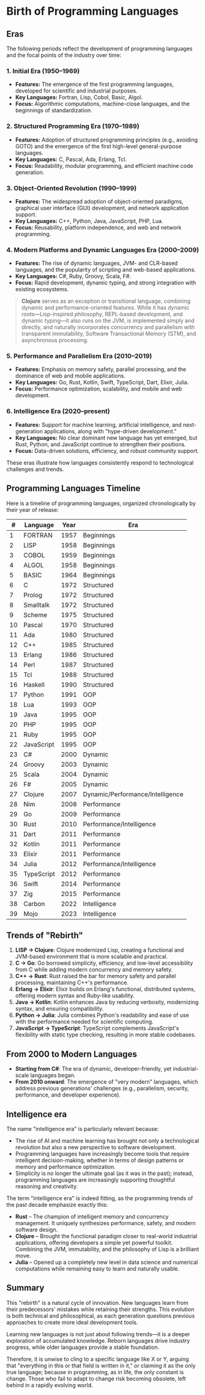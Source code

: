 # Birth of Programming Languages

## Eras

The following periods reflect the development of programming languages and the focal points of the industry over time:

### 1. Initial Era (1950–1969)

- **Features:** The emergence of the first programming languages, developed for scientific and industrial purposes.
- **Key Languages:** Fortran, Lisp, Cobol, Basic, Algol.
- **Focus:** Algorithmic computations, machine-close languages, and the beginnings of standardization.

### 2. Structured Programming Era (1970–1989)

- **Features:** Adoption of structured programming principles (e.g., avoiding GOTO) and the emergence of the first high-level general-purpose languages.
- **Key Languages:** C, Pascal, Ada, Erlang, Tcl.
- **Focus:** Readability, modular programming, and efficient machine code generation.

### 3. Object-Oriented Revolution (1990–1999)

- **Features:** The widespread adoption of object-oriented paradigms, graphical user interface (GUI) development, and network application support.
- **Key Languages:** C++, Python, Java, JavaScript, PHP, Lua.
- **Focus:** Reusability, platform independence, and web and network programming.

### 4. Modern Platforms and Dynamic Languages Era (2000–2009)

- **Features:** The rise of dynamic languages, JVM- and CLR-based languages, and the popularity of scripting and web-based applications.
- **Key Languages:** C#, Ruby, Groovy, Scala, F#.
- **Focus:** Rapid development, dynamic typing, and strong integration with existing ecosystems.

> **Clojure** serves as an exception or transitional language, combining dynamic and performance-oriented features. While it has dynamic roots—Lisp-inspired philosophy, REPL-based development, and dynamic typing—it also runs on the JVM, is implemented simply and directly, and naturally incorporates concurrency and parallelism with transparent immutability, Software Transactional Memory (STM), and asynchronous processing.

### 5. Performance and Parallelism Era (2010–2019)

- **Features:** Emphasis on memory safety, parallel processing, and the dominance of web and mobile applications.
- **Key Languages:** Go, Rust, Kotlin, Swift, TypeScript, Dart, Elixir, Julia.
- **Focus:** Performance optimization, scalability, and mobile and web development.

### 6. Intelligence Era (2020–present)

- **Features:** Support for machine learning, artificial intelligence, and next-generation applications, along with "hype-driven development."
- **Key Languages:** No clear dominant new language has yet emerged, but Rust, Python, and JavaScript continue to strengthen their positions.
- **Focus:** Data-driven solutions, efficiency, and robust community support.

These eras illustrate how languages consistently respond to technological challenges and trends.

## Programming Languages Timeline

Here is a timeline of programming languages, organized chronologically by their year of release:

| #  | Language      | Year | Era                              |
|----|---------------|------|----------------------------------|
| 1  | FORTRAN       | 1957 | Beginnings                       |
| 2  | LISP          | 1958 | Beginnings                       |
| 3  | COBOL         | 1959 | Beginnings                       |
| 4  | ALGOL         | 1958 | Beginnings                       |
| 5  | BASIC         | 1964 | Beginnings                       |
| 6  | C             | 1972 | Structured                       |
| 7  | Prolog        | 1972 | Structured                       |
| 8  | Smalltalk     | 1972 | Structured                       |
| 9  | Scheme        | 1975 | Structured                       |
| 10 | Pascal        | 1970 | Structured                       |
| 11 | Ada           | 1980 | Structured                       |
| 12 | C++           | 1985 | Structured                       |
| 13 | Erlang        | 1986 | Structured                       |
| 14 | Perl          | 1987 | Structured                       |
| 15 | Tcl           | 1988 | Structured                       |
| 16 | Haskell       | 1990 | Structured                       |
| 17 | Python        | 1991 | OOP                              |
| 18 | Lua           | 1993 | OOP                              |
| 19 | Java          | 1995 | OOP                              |
| 20 | PHP           | 1995 | OOP                              |
| 21 | Ruby          | 1995 | OOP                              |
| 22 | JavaScript    | 1995 | OOP                              |
| 23 | C#            | 2000 | Dynamic                          |
| 24 | Groovy        | 2003 | Dynamic                          |
| 25 | Scala         | 2004 | Dynamic                          |
| 26 | F#            | 2005 | Dynamic                          |
| 27 | Clojure       | 2007 | Dynamic/Performance/Intelligence |
| 28 | Nim           | 2008 | Performance                      |
| 29 | Go            | 2009 | Performance                      |
| 30 | Rust          | 2010 | Performance/Intelligence         |
| 31 | Dart          | 2011 | Performance                      |
| 32 | Kotlin        | 2011 | Performance                      |
| 33 | Elixir        | 2011 | Performance                      |
| 34 | Julia         | 2012 | Performance/Intelligence         |
| 35 | TypeScript    | 2012 | Performance                      |
| 36 | Swift         | 2014 | Performance                      |
| 37 | Zig           | 2015 | Performance                      |
| 38 | Carbon        | 2022 | Intelligence                     |
| 39 | Mojo          | 2023 | Intelligence                     |

## Trends of "Rebirth"

1. **LISP → Clojure**: Clojure modernized Lisp, creating a functional and JVM-based environment that is more scalable and practical.
2. **C → Go**: Go borrowed simplicity, efficiency, and low-level accessibility from C while adding modern concurrency and memory safety.
3. **C++ → Rust**: Rust raised the bar for memory safety and parallel processing, maintaining C++'s performance.
4. **Erlang → Elixir**: Elixir builds on Erlang's functional, distributed systems, offering modern syntax and Ruby-like usability.
5. **Java → Kotlin**: Kotlin enhances Java by reducing verbosity, modernizing syntax, and ensuring compatibility.
6. **Python → Julia**: Julia combines Python's readability and ease of use with the performance needed for scientific computing.
7. **JavaScript → TypeScript**: TypeScript complements JavaScript's flexibility with static type checking, resulting in more stable codebases.

## From 2000 to Modern Languages

- **Starting from C#**: The era of dynamic, developer-friendly, yet industrial-scale languages began.
- **From 2010 onward**: The emergence of "very modern" languages, which address previous generations' challenges (e.g., parallelism, security, performance, and developer experience).

## Intelligence era

The name "intelligence era" is particularly relevant because:

- The rise of AI and machine learning has brought not only a technological revolution but also a new perspective to software development.
- Programming languages have increasingly become tools that require intelligent decision-making, whether in terms of design patterns or memory and performance optimization.
- Simplicity is no longer the ultimate goal (as it was in the past); instead, programming languages are increasingly supporting thoughtful reasoning and creativity.

The term "intelligence era" is indeed fitting, as the programming trends of the past decade emphasize exactly this:

- **Rust** – The champion of intelligent memory and concurrency management. It uniquely synthesizes performance, safety, and modern software design.
- **Clojure** – Brought the functional paradigm closer to real-world industrial applications, offering developers a simple yet powerful toolkit. Combining the JVM, immutability, and the philosophy of Lisp is a brilliant move.
- **Julia** – Opened up a completely new level in data science and numerical computations while remaining easy to learn and naturally usable.

## Summary

This "rebirth" is a natural cycle of innovation. New languages learn from their predecessors' mistakes while retaining their strengths. This evolution is both technical and philosophical, as each generation questions previous approaches to create more ideal development tools.

Learning new languages is not just about following trends—it is a deeper exploration of accumulated knowledge. Reborn languages drive industry progress, while older languages provide a stable foundation.

Therefore, it is unwise to cling to a specific language like X or Y, arguing that "everything in this or that field is written in it," or claiming it as the only true language; because in programming, as in life, the only constant is change. Those who fail to adapt to change risk becoming obsolete, left behind in a rapidly evolving world.
